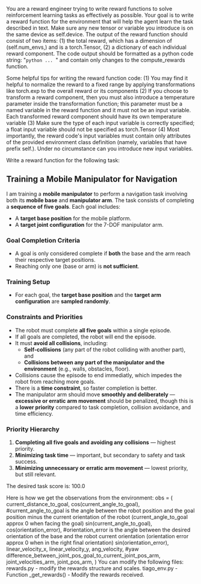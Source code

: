 You are a reward engineer trying to write reward functions to solve reinforcement learning tasks as effectively as possible.
Your goal is to write a reward function for the environment that will help the agent learn the task described in text.
Make sure any new tensor or variable you introduce is on the same device as self.device.
The output of the reward function should consist of two items:
    (1) the total reward, which has a dimension of (self.num_envs,) and is a torch.Tensor,
    (2) a dictionary of each individual reward component.
The code output should be formatted as a python code string: "```python ... ```" and contain only changes to the compute_rewards function.

Some helpful tips for writing the reward function code:
    (1) You may find it helpful to normalize the reward to a fixed range by applying transformations like torch.exp to the overall reward or its components
    (2) If you choose to transform a reward component, then you must also introduce a temperature parameter inside the transformation function; this parameter must be a named variable in the reward function and it must not be an input variable. Each transformed reward component should have its own temperature variable
    (3) Make sure the type of each input variable is correctly specified; a float input variable should not be specified as torch.Tensor
    (4) Most importantly, the reward code's input variables must contain only attributes of the provided environment class definition (namely, variables that have prefix self.). Under no circumstance can you introduce new input variables.


Write a reward function for the following task:
## Training a Mobile Manipulator for Navigation

I am training a **mobile manipulator** to perform a navigation task involving both its **mobile base** and **manipulator arm**. The task consists of completing a **sequence of five goals**. Each goal includes:

- A **target base position** for the mobile platform.
- A **target joint configuration** for the 7-DOF manipulator arm.

### Goal Completion Criteria

- A goal is only considered complete if **both** the base and the arm reach their respective target positions.
- Reaching only one (base or arm) is **not sufficient**.

### Training Setup

- For each goal, the **target base position** and the **target arm configuration** are **sampled randomly**.

### Constraints and Priorities

- The robot must complete **all five goals** within a single episode.
- If all goals are completed, the robot will end the episode.
- It must **avoid all collisions**, including:
  - **Self-collisions** (any part of the robot colliding with another part), and
  - **Collisions between any part of the manipulator and the environment** (e.g., walls, obstacles, floor).
- Collisions cause the episode to end immediatly, which impedes the robot from reaching more goals.
- There is a **time constraint**, so faster completion is better.
- The manipulator arm should move **smoothly and deliberately** — **excessive or erratic arm movement** should be penalized, though this is a **lower priority** compared to task completion, collision avoidance, and time efficiency.

### Priority Hierarchy

1. **Completing all five goals and avoiding any collisions** — highest priority.
2. **Minimizing task time** — important, but secondary to safety and task success.
3. **Minimizing unnecessary or erratic arm movement** — lowest priority, but still relevant.

The desired task score is: 100.0

Here is how we get the observations from the environment:
obs = 
    (
        current_distance_to_goal,
        cos(current_angle_to_goal), #current_angle_to_goal is the angle between the robot position and the goal position minus the current orientation of the robot (current_angle_to_goal approx 0 when facing the goal)
        sin(current_angle_to_goal),
        cos(orientation_error),     #orientation_error is the angle between the desired orientation of the base and the robot current orientation (orientation error approx 0 when in the right final orientation)
        sin(orientation_error), 
        linear_velocity_x, 
        linear_velocity_y,
        ang_velocity, #yaw
        difference_between_joint_pos_goal_to_current_joint_pos_arm,
        joint_velocities_arm,
        joint_pos_arm, 
    )
You can modify the following files:
rewards.py - modify the rewards structure and scales.
tiago_env.py - Function _get_rewards() - Modify the rewards received.
